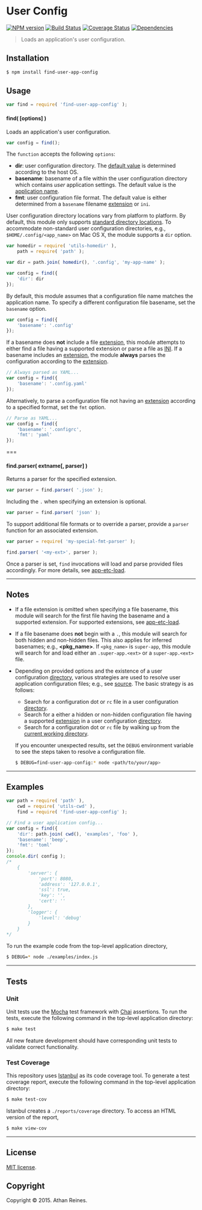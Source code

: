 User Config
===
[![NPM version][npm-image]][npm-url] [![Build Status][travis-image]][travis-url] [![Coverage Status][codecov-image]][codecov-url] [![Dependencies][dependencies-image]][dependencies-url]

> Loads an application's user configuration.


## Installation

``` bash
$ npm install find-user-app-config
```


## Usage

``` javascript
var find = require( 'find-user-app-config' );
```

#### find( [options] )

Loads an application's user configuration.

``` javascript
var config = find();
```

The `function` accepts the following `options`:

*	__dir__: user configuration directory. The [default value](https://github.com/kgryte/utils-configdir) is determined according to the host OS.
*	__basename__: basename of a file within the user configuration directory which contains *user* application settings. The default value is the [application name](https://github.com/kgryte/resolve-app-pkginfo).
*	__fmt__: user configuration file format. The default value is either determined from a `basename` filename [extension](https://github.com/kgryte/utils-extname) or `ini`.

User configuration directory locations vary from platform to platform. By default, this module only supports [standard directory locations](https://github.com/kgryte/utils-configdir). To accommodate non-standard user configuration directories, e.g., `$HOME/.config/<app_name>` on Mac OS X, the module supports a `dir` option. 

``` javascript
var homedir = require( 'utils-homedir' ),
	path = require( 'path' );

var dir = path.join( homedir(), '.config', 'my-app-name' );

var config = find({
	'dir': dir
});
```

By default, this module assumes that a configuration file name matches the application name. To specify a different configuration file basename, set the `basename` option.

``` javascript
var config = find({
	'basename': '.config'
});
```

If a basename does __not__ include a file [extension](https://github.com/kgryte/utils-extname), this module attempts to either find a file having a supported extension or parse a file as [INI](https://github.com/kgryte/utils-ini-parse). If a basename includes an [extension](https://github.com/kgryte/utils-extname), the module __always__ parses the configuration according to the [extension](https://github.com/kgryte/node-app-etc-load).

``` javascript
// Always parsed as YAML...
var config = find({
	'basename': '.config.yaml'
});
```

Alternatively, to parse a configuration file not having an [extension](https://github.com/kgryte/utils-extname) according to a specified format, set the `fmt` option.

``` javascript
// Parse as YAML...
var config = find({
	'basename': '.configrc',
	'fmt': 'yaml'
});
```


===
#### find.parser( extname[, parser] )

Returns a parser for the specified extension.

``` javascript
var parser = find.parser( '.json' );
```

Including the `.` when specifying an extension is optional.

``` javascript
var parser = find.parser( 'json' );
```

To support additional file formats or to override a parser, provide a `parser` function for an associated extension.

``` javascript
var parser = require( 'my-special-fmt-parser' );

find.parser( '<my-ext>', parser );
```

Once a parser is set, `find` invocations will load and parse provided files accordingly. For more details, see [app-etc-load](https://github.com/kgryte/node-app-etc-load).


---
## Notes

*	If a file extension is omitted when specifying a file basename, this module will search for the first file having the basename and a supported extension. For supported extensions, see [app-etc-load](https://github.com/kgryte/node-app-etc-load).
*	If a file basename does __not__ begin with a `.`, this module will search for both hidden and non-hidden files. This also applies for inferred basenames; e.g., __<pkg_name>__. If `<pkg_name>` is `super-app`, this module will search for and load either an `.super-app.<ext>` or a `super-app.<ext>` file.
*	Depending on provided options and the existence of a user configuration [directory](https://github.com/kgryte/utils-configdir), various strategies are used to resolve user application configuration files; e.g., see [source](https://github.com/kgryte/node-find-user-app-config/blob/master/lib/userdirfile.js). The basic strategy is as follows:

	-	Search for a configuration dot or `rc` file in a user configuration [directory](https://github.com/kgryte/utils-configdir).
	-	Search for a either a hidden or non-hidden configuration file having a supported [extension](https://github.com/kgryte/node-app-etc-load) in a user configuration [directory](https://github.com/kgryte/utils-configdir).
	-	Search for a configuration dot or `rc` file by walking up from the [current working directory](https://github.com/kgryte/utils-cwd).

	If you encounter unexpected results, set the `DEBUG` environment variable to see the steps taken to resolve a configuration file.

	``` bash
	$ DEBUG=find-user-app-config:* node <path/to/your/app>
	```


---
## Examples

``` javascript
var path = require( 'path' ),
	cwd = require( 'utils-cwd' ),
	find = require( 'find-user-app-config' );

// Find a user application config...
var config = find({
	'dir': path.join( cwd(), 'examples', 'foo' ),
	'basename': 'beep',
	'fmt': 'toml'
});
console.dir( config );
/*
	{
		'server': {
			'port': 8080,
			'address': '127.0.0.1',
			'ssl': true,
			'key': '',
			'cert': ''
		},
		'logger': {
			'level': 'debug'
		}
	}
*/
```

To run the example code from the top-level application directory,

``` bash
$ DEBUG=* node ./examples/index.js
```


---
## Tests

### Unit

Unit tests use the [Mocha](http://mochajs.org/) test framework with [Chai](http://chaijs.com) assertions. To run the tests, execute the following command in the top-level application directory:

``` bash
$ make test
```

All new feature development should have corresponding unit tests to validate correct functionality.


### Test Coverage

This repository uses [Istanbul](https://github.com/gotwarlost/istanbul) as its code coverage tool. To generate a test coverage report, execute the following command in the top-level application directory:

``` bash
$ make test-cov
```

Istanbul creates a `./reports/coverage` directory. To access an HTML version of the report,

``` bash
$ make view-cov
```


---
## License

[MIT license](http://opensource.org/licenses/MIT).


## Copyright

Copyright &copy; 2015. Athan Reines.


[npm-image]: http://img.shields.io/npm/v/find-user-app-config.svg
[npm-url]: https://npmjs.org/package/find-user-app-config

[travis-image]: http://img.shields.io/travis/kgryte/node-find-user-app-config/master.svg
[travis-url]: https://travis-ci.org/kgryte/node-find-user-app-config

[codecov-image]: https://img.shields.io/codecov/c/github/kgryte/node-find-user-app-config/master.svg
[codecov-url]: https://codecov.io/github/kgryte/node-find-user-app-config?branch=master

[dependencies-image]: http://img.shields.io/david/kgryte/node-find-user-app-config.svg
[dependencies-url]: https://david-dm.org/kgryte/node-find-user-app-config

[dev-dependencies-image]: http://img.shields.io/david/dev/kgryte/node-find-user-app-config.svg
[dev-dependencies-url]: https://david-dm.org/dev/kgryte/node-find-user-app-config

[github-issues-image]: http://img.shields.io/github/issues/kgryte/node-find-user-app-config.svg
[github-issues-url]: https://github.com/kgryte/node-find-user-app-config/issues
